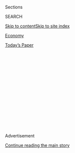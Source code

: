 <div id="app">

<div>

<div>

<div>

<div class="NYTAppHideMasthead css-1q2w90k e1suatyy0">

<div class="section css-ui9rw0 e1suatyy2">

<div class="css-eph4ug er09x8g0">

<div class="css-6n7j50">

</div>

<span class="css-1dv1kvn">Sections</span>

<div class="css-10488qs">

<span class="css-1dv1kvn">SEARCH</span>

</div>

[Skip to content](#site-content)[Skip to site
index](#site-index)

</div>

<div id="masthead-section-label" class="css-1wr3we4 eaxe0e00">

[Economy](https://www.nytimes.com/section/business/economy)

</div>

<div class="css-10698na e1huz5gh0">

</div>

</div>

<div id="masthead-bar-one" class="section hasLinks css-15hmgas e1csuq9d3">

<div class="css-uqyvli e1csuq9d0">

</div>

<div class="css-1uqjmks e1csuq9d1">

</div>

<div class="css-9e9ivx">

[](https://myaccount.nytimes.com/auth/login?response_type=cookie&client_id=vi)

</div>

<div class="css-1bvtpon e1csuq9d2">

[Today’s
Paper](https://www.nytimes.com/section/todayspaper)

</div>

</div>

</div>

</div>

<div data-aria-hidden="false">

<div id="site-content" data-role="main">

<div>

<div class="css-1aor85t" style="opacity:0.000000001;z-index:-1;visibility:hidden">

<div class="css-1hqnpie">

<div class="css-epjblv">

<span class="css-17xtcya">[Economy](/section/business/economy)</span><span class="css-x15j1o">|</span><span class="css-fwqvlz">TikTok,
Trump and an Impulse to Act as C.E.O. to Corporate
America</span>

</div>

<div class="css-k008qs">

<div class="css-1iwv8en">

<span class="css-18z7m18"></span>

<div>

</div>

</div>

<span class="css-1n6z4y">https://nyti.ms/2Deypss</span>

<div class="css-1705lsu">

<div class="css-4xjgmj">

<div class="css-4skfbu" data-role="toolbar" data-aria-label="Social Media Share buttons, Save button, and Comments Panel with current comment count" data-testid="share-tools">

  - 
  - 
  - 
  - 
    
    <div class="css-6n7j50">
    
    </div>

  - 
  - 

</div>

</div>

</div>

</div>

</div>

</div>

<div id="NYT_TOP_BANNER_REGION" class="css-13pd83m">

</div>

<div id="top-wrapper" class="css-1sy8kpn">

<div id="top-slug" class="css-l9onyx">

Advertisement

</div>

[Continue reading the main
story](#after-top)

<div class="ad top-wrapper" style="text-align:center;height:100%;display:block;min-height:250px">

<div id="top" class="place-ad" data-position="top" data-size-key="top">

</div>

</div>

<div id="after-top">

</div>

</div>

<div>

<div id="sponsor-wrapper" class="css-1hyfx7x">

<div id="sponsor-slug" class="css-19vbshk">

Supported by

</div>

[Continue reading the main
story](#after-sponsor)

<div id="sponsor" class="ad sponsor-wrapper" style="text-align:center;height:100%;display:block">

</div>

<div id="after-sponsor">

</div>

</div>

<div class="css-186x18t">

</div>

<div class="css-1vkm6nb ehdk2mb0">

# TikTok, Trump and an Impulse to Act as C.E.O. to Corporate America

</div>

The president’s interventions in company dealings based on his own
instincts are a departure from the arm’s-length approach of predecessors
of either party.

<div class="css-79elbk" data-testid="photoviewer-wrapper">

<div class="css-z3e15g" data-testid="photoviewer-wrapper-hidden">

</div>

<div class="css-1a48zt4 ehw59r15" data-testid="photoviewer-children">

![<span class="css-16f3y1r e13ogyst0" data-aria-hidden="true">President
Trump has repeatedly inserted himself into corporate decision-making in
ways that predecessors would have
avoided. </span><span class="css-cnj6d5 e1z0qqy90" itemprop="copyrightHolder"><span class="css-1ly73wi e1tej78p0">Credit...</span><span><span>Anna
Moneymaker for The New York
Times</span></span></span>](https://static01.nyt.com/images/2020/08/03/business/03DC-Trump-CEO-01/merlin_175268121_b5368dd6-a785-47e2-b64d-e6e4863de9b0-articleLarge.jpg?quality=75&auto=webp&disable=upscale)

</div>

</div>

<div class="css-18e8msd">

<div class="css-pdw9fk epjyd6m0">

<div class="css-1txwxcy ey68jwv0" data-aria-hidden="true">

[![Ana
Swanson](https://static01.nyt.com/images/2018/12/10/multimedia/author-ana-swanson/author-ana-swanson-thumbLarge.png
"Ana Swanson")](https://www.nytimes.com/by/ana-swanson)[![Michael D.
Shear](https://static01.nyt.com/images/2018/06/13/multimedia/author-michael-d-shear/author-michael-d-shear-thumbLarge-v2.png
"Michael D. Shear")](https://www.nytimes.com/by/michael-d-shear)

</div>

<div class="css-1baulvz">

By [<span class="css-1baulvz" itemprop="name">Ana
Swanson</span>](https://www.nytimes.com/by/ana-swanson) and
[<span class="css-1baulvz last-byline" itemprop="name">Michael D.
Shear</span>](https://www.nytimes.com/by/michael-d-shear)

</div>

</div>

  - 
    
    <div class="css-ld3wwf e16638kd2">
    
    Aug. 3,
    2020
    
    </div>

  - 
    
    <div class="css-4xjgmj">
    
    <div class="css-d8bdto" data-role="toolbar" data-aria-label="Social Media Share buttons, Save button, and Comments Panel with current comment count" data-testid="share-tools">
    
      - 
      - 
      - 
      - 
        
        <div class="css-6n7j50">
        
        </div>
    
      - 
      - 
    
    </div>
    
    </div>

</div>

<div class="css-mdjrty">

[阅读简体中文版](https://cn.nytimes.com/business/20200804/trump-tiktok-china-business/ "Read in Simplified Chinese")[閱讀繁體中文版](https://cn.nytimes.com/business/20200804/trump-tiktok-china-business/zh-hant/ "Read in Traditional Chinese")

</div>

</div>

<div class="section meteredContent css-1r7ky0e" name="articleBody" itemprop="articleBody">

<div class="css-1fanzo5 StoryBodyCompanionColumn">

<div class="css-53u6y8">

WASHINGTON — President Trump campaigned on a promise to run the economy
like his business empire. And for almost four years, he has unabashedly
wielded the power of the presidency to insert himself into corporate
affairs, helping some companies and punishing others in line with his
instincts and inclinations.

The latest target of his attention is TikTok, the Chinese-owned social
media app under scrutiny for potentially providing the Chinese
government with access to American user data. After threatening on
Friday to ban the app from the United States, Mr. Trump [reversed
course](https://www.nytimes.com/2020/08/03/technology/trump-tiktok-microsoft.html),
saying he would allow TikTok to keep operating if it were sold to an
American owner.

At the White House on Monday, Mr. Trump said that TikTok would be shut
down in the United States on Sept. 15 unless Microsoft or another “very
American” company purchased it, and that he had told Microsoft’s chief
executive in a call over the weekend to “go ahead” with the acquisition.

He also argued that the United States should receive money in return for
letting the deal happen, without explaining how that would work. “A very
substantial portion of that price is going to have to come into the
Treasury of the United States, because we’re making it possible for this
deal to happen,” he said.

</div>

</div>

<div class="css-1fanzo5 StoryBodyCompanionColumn">

<div class="css-53u6y8">

Given the national security concerns, Mr. Trump had the right to sign
off on a plan to mitigate any risks TikTok posed. But the events
followed a pattern that Mr. Trump set early on in his presidency, in
which some of the world’s most powerful companies have found themselves
at his whims.

Daniel Price, a former economics adviser to President George W. Bush,
said Mr. Trump’s reversal on TikTok was “just another example of the
president’s undisciplined and impulsive decision-making style, so
bewildering to friend and foe alike.”

“China presents serious security and economic challenges,” Mr. Price
said. “But Trump’s erratic oscillation from adoration to demonization
has certainly harmed U.S. business interests, and actually diminished
our ability to influence China or rally allies to assist in that
effort.”

Unlike his predecessors, Mr. Trump has frequently waded in to berate or
praise executives and try to influence their operations. He attacked
Carrier and General Motors over plant-closing decisions, badgered Boeing
to lower prices and used Chinese companies as bargaining chips in
negotiations with Beijing.

While past Republican administrations disapproved of government
intervention in the market, Mr. Trump has had no qualms about taking a
heavier hand, favoring industrial policy and [a more managed approach to
trade](https://www.nytimes.com/2019/12/17/business/trump-trade-deals-free-markets.html).

</div>

</div>

<div class="css-1fanzo5 StoryBodyCompanionColumn">

<div class="css-53u6y8">

And when a company’s fate is at stake because of government actions — as
when the Clinton administration filed an antitrust case against
Microsoft, saying it threatened innovation in the nascent internet —
presidents have usually kept their involvement at arm’s length to avoid
charges of political interference.

Mr. Trump has not. He has particularly taken aim at multinational
companies that he says have made fools of past American policymakers.

He signaled his approach even as a candidate. When United Technologies
decided to close its Carrier subsidiary’s plant in Indianapolis in 2016
and move furnace production to Mexico, Mr. Trump seized on the incident,
asserting that only he could get companies to stop moving jobs abroad.
He threatened to hit Carrier furnaces from Mexico with 35 percent
tariffs and promised to call the company’s executives. In the end, he
predicted, they would capitulate.

As it turned out, saving jobs wasn’t as easy as he promised. In exchange
for $7 million in tax breaks, Carrier kept the plant open and invested
$16 million in new equipment. But barely half of the 1,350 blue-collar
workers in Indianapolis kept their jobs.

Other corporate leaders have felt the heat. Just weeks after his
election, Mr. Trump strong-armed Boeing into lowering the price of a new
Air Force One, declaring that the plane’s costs were “out of control”
and signaling that he would upend yearslong negotiations.

“[Cancel
order\!](https://www.nytimes.com/2016/12/06/us/politics/trump-air-force-one-boeing.html)”
he tweeted.

Since then, Mr. Trump has singled out several companies for
confrontation, driven in some cases by personal pique.

He has repeatedly attacked what he calls the “Amazon Washington Post”
and Jeff Bezos, the Amazon founder who also owns the newspaper. He has
said his yearslong assault on the Postal Service is based on his belief
that the government does not charge Amazon enough to ship its packages.

</div>

</div>

<div class="css-1fanzo5 StoryBodyCompanionColumn">

<div class="css-53u6y8">

Mr. Trump’s antipathy toward many news organizations has led him to
repeatedly threaten to interfere with media companies’ operations. He
twice urged regulators to examine taking away the “license” from NBC,
though it was unclear what license he was referring to. He declared as a
candidate that he would not approve AT\&T’s acquisition of Time Warner
because the company owned CNN, a network he frequently accuses of
treating him unfairly, and the Justice Department [later
sued](https://www.nytimes.com/2017/11/20/business/dealbook/att-time-warner-merger.html)
unsuccessfully to block the deal.

He has also lashed out at companies and their executives for perceived
failures in responding to his desires. After Kenneth C. Frazier, the
chief executive of Merck Pharmaceuticals, [resigned from a presidential
advisory
council](https://www.nytimes.com/2017/08/14/business/merck-trump-ceos.html)
over Mr. Trump’s handling of violent white nationalist protests in
Charlottesville, Va., the president took after him on Twitter for
“RIPOFF DRUG PRICES.”

Mr. Trump denounced General Motors for closing a car factory in
Lordstown, Ohio, and three other plants in the United States, and
attacked its chief executive, Mary T. Barra, by name. Later, with the
onset of the coronavirus crisis, Mr. Trump criticized Ms. Barra for what
he said was the company’s failure to make good on a promise to help make
ventilators.

“Always a mess with Mary B,” he wrote on Twitter.

“He’s been doing this from the outset, using his power to try to
influence corporate deals,” said Richard W. Painter, a professor at the
University of Minnesota Law School. “Being president is not the art of
the deal. He’s not in a boardroom. He’s in the White House.”

But Mr. Trump’s efforts to dictate corporate decisions have been
inconsistent, making it harder for executives to anticipate White House
demands or reactions.

As he found himself on the defensive this spring in his handling of the
coronavirus pandemic, Mr. Trump resisted calls to use the Defense
Production Act to pressure industries to make more masks and medical
supplies, saying that such a move would be akin to [“nationalizing our
business”](https://www.nytimes.com/2020/03/31/us/politics/coronavirus-defense-production-act.html)
and that the government [“was not a shipping
clerk.”](https://www.nytimes.com/2020/03/20/us/politics/trump-coronavirus-supplies.html)

And even with China, which many in Washington have accused of gaming
America’s free-market system by stealing intellectual property and
cheating on trade rules, Mr. Trump has not always intervened to take a
tougher line.

</div>

</div>

<div class="css-1fanzo5 StoryBodyCompanionColumn">

<div class="css-53u6y8">

In 2018, he [lifted tough sanctions against the Chinese
telecommunications firm
ZTE](https://www.nytimes.com/2018/06/07/business/us-china-zte-deal.html),
over the objections of Republican lawmakers and his own national
security advisers, in an attempt to win China’s help in negotiating with
North Korea. He has alternated between condemning another Chinese
technology giant, Huawei, as a grave security threat and [holding off on
acting against
it](https://www.nytimes.com/2019/11/15/business/us-reprieve-huawei.html)
in hopes of securing a trade deal.

</div>

</div>

<div class="css-79elbk" data-testid="photoviewer-wrapper">

<div class="css-z3e15g" data-testid="photoviewer-wrapper-hidden">

</div>

<div class="css-1a48zt4 ehw59r15" data-testid="photoviewer-children">

![<span class="css-16f3y1r e13ogyst0" data-aria-hidden="true">In 2018,
Mr. Trump lifted tough sanctions against the Chinese telecommunications
firm ZTE, against the advice of advisers and Republican lawmakers, to
help win China’s support on other
matters.</span><span class="css-cnj6d5 e1z0qqy90" itemprop="copyrightHolder"><span class="css-1ly73wi e1tej78p0">Credit...</span><span>Toni
Albir/EPA, via
Shutterstock</span></span>](https://static01.nyt.com/images/2020/08/03/business/03DC-Trump-CEO-03/merlin_151294254_bd86d497-a4ca-4bf6-95c3-03dacca5a733-articleLarge.jpg?quality=75&auto=webp&disable=upscale)

</div>

</div>

<div class="css-1fanzo5 StoryBodyCompanionColumn">

<div class="css-53u6y8">

The president’s back-and-forth on TikTok offers a new illustration of
how he has made national security decisions by impulse.

A national security panel, called the Committee on Foreign Investment in
the United States, recommended to the president last week that TikTok
sell its assets to an American company to curtail China’s potential
influence in the United States, and [Microsoft had stepped
forward](https://www.nytimes.com/2020/07/31/technology/tiktok-microsoft.html)
as a potential buyer.

But several China hawks in the Trump administration, including the White
House trade adviser Peter Navarro, argued against the sale, seeing the
moment as an opportunity to take more sweeping action against TikTok and
other Chinese-run internet services.

Mr. Trump took Mr. Navarro’s side on Friday, saying that he did not
favor a sale of TikTok and that he planned to ban the app. But after [a
series of
calls](https://www.nytimes.com/2020/08/02/business/economy/trump-tiktok-china-national-security.html),
including ones from Senator Lindsey Graham, Republican of South
Carolina, and Satya Nadella, the chief executive of Microsoft, Mr. Trump
appeared to change his mind.

Several of Mr. Trump’s aides had warned that a ban could prompt an
intense legal battle, as well as hurt the president’s popularity with
younger Americans. TikTok has said it is used by 100 million Americans.

</div>

</div>

<div class="css-1fanzo5 StoryBodyCompanionColumn">

<div class="css-53u6y8">

Mr. Trump appeared to object to TikTok’s sale in part because it would
funnel money back to China. Speaking to reporters on Monday, the
president argued that the United States should also receive money in
return for permitting the deal to happen, because Microsoft would not
have the right to make the acquisition “unless we give it to them.”

Explaining his views to reporters, Mr. Trump drew a parallel to his days
in real estate development.

“It’s a little bit like the landlord-tenant,” the president said.
“Without a lease, the tenant has nothing. So they pay what’s called
key money.”

“The United States should be reimbursed, or should be paid a substantial
amount of money,” Mr. Trump said, “because without the United States,
they don’t have anything.”

Neal E. Boudette contributed reporting from Ann Arbor, Mich., Mike Isaac
from San Francisco and Nelson D. Schwartz from New York.

</div>

</div>

<div>

</div>

</div>

<div>

</div>

<div>

</div>

<div>

</div>

<div>

<div id="bottom-wrapper" class="css-1ede5it">

<div id="bottom-slug" class="css-l9onyx">

Advertisement

</div>

[Continue reading the main
story](#after-bottom)

<div id="bottom" class="ad bottom-wrapper" style="text-align:center;height:100%;display:block;min-height:90px">

</div>

<div id="after-bottom">

</div>

</div>

</div>

</div>

</div>

## Site Index

<div>

</div>

## Site Information Navigation

  - [© <span>2020</span> <span>The New York Times
    Company</span>](https://help.nytimes.com/hc/en-us/articles/115014792127-Copyright-notice)

<!-- end list -->

  - [NYTCo](https://www.nytco.com/)
  - [Contact
    Us](https://help.nytimes.com/hc/en-us/articles/115015385887-Contact-Us)
  - [Work with us](https://www.nytco.com/careers/)
  - [Advertise](https://nytmediakit.com/)
  - [T Brand Studio](http://www.tbrandstudio.com/)
  - [Your Ad
    Choices](https://www.nytimes.com/privacy/cookie-policy#how-do-i-manage-trackers)
  - [Privacy](https://www.nytimes.com/privacy)
  - [Terms of
    Service](https://help.nytimes.com/hc/en-us/articles/115014893428-Terms-of-service)
  - [Terms of
    Sale](https://help.nytimes.com/hc/en-us/articles/115014893968-Terms-of-sale)
  - [Site
    Map](https://spiderbites.nytimes.com)
  - [Help](https://help.nytimes.com/hc/en-us)
  - [Subscriptions](https://www.nytimes.com/subscription?campaignId=37WXW)

</div>

</div>

</div>

</div>

